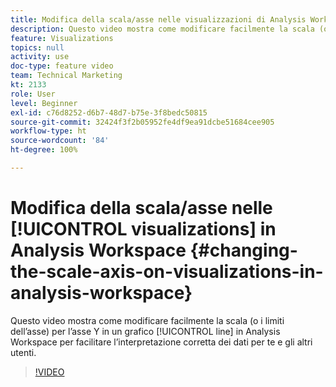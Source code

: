```yaml
---
title: Modifica della scala/asse nelle visualizzazioni di Analysis Workspace
description: Questo video mostra come modificare facilmente la scala (o i limiti dell’asse) per l’asse Y in un grafico a linee di Analysis Workspace per facilitare l’interpretazione corretta dei dati per te e gli altri utenti.
feature: Visualizations
topics: null
activity: use
doc-type: feature video
team: Technical Marketing
kt: 2133
role: User
level: Beginner
exl-id: c76d8252-d6b7-48d7-b75e-3f8bedc50815
source-git-commit: 32424f3f2b05952fe4df9ea91dcbe51684cee905
workflow-type: ht
source-wordcount: '84'
ht-degree: 100%

---
```


# Modifica della scala/asse nelle [!UICONTROL visualizations] in Analysis Workspace {#changing-the-scale-axis-on-visualizations-in-analysis-workspace}

Questo video mostra come modificare facilmente la scala (o i limiti dell’asse) per l’asse Y in un grafico [!UICONTROL line] in Analysis Workspace per facilitare l’interpretazione corretta dei dati per te e gli altri utenti.

>[!VIDEO](https://video.tv.adobe.com/v/24708/?quality=12)
